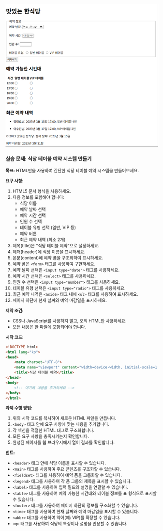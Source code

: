 ![result](./26-1.png)

### 실습 문제: 식당 테이블 예약 시스템 만들기

**목표:**
HTML만을 사용하여 간단한 식당 테이블 예약 시스템을 만들어보세요.

**요구 사항:**

1. HTML5 문서 형식을 사용하세요.
2. 다음 정보를 포함해야 합니다:
   - 식당 이름
   - 예약 날짜 선택
   - 예약 시간 선택
   - 인원 수 선택
   - 테이블 유형 선택 (일반, VIP 등)
   - 예약 버튼
   - 최근 예약 내역 (최소 2개)
3. 제목(title)은 "식당 테이블 예약"으로 설정하세요.
4. 헤더(header)에 식당 이름을 표시하세요.
5. 본문(content)에 예약 폼을 구조화하여 표시하세요.
6. 예약 폼은 `<form>` 태그를 사용하여 구현하세요.
7. 예약 날짜 선택은 `<input type="date">` 태그를 사용하세요.
8. 예약 시간 선택은 `<select>` 태그를 사용하세요.
9. 인원 수 선택은 `<input type="number">` 태그를 사용하세요.
10. 테이블 유형 선택은 `<input type="radio">` 태그를 사용하세요.
11. 최근 예약 내역은 `<aside>` 태그 내에 `<ul>` 태그를 사용하여 표시하세요.
12. 페이지 하단에 현재 날짜와 예약 마감일을 표시하세요.

**제약 조건:**
- CSS나 JavaScript를 사용하지 말고, 오직 HTML만 사용하세요.
- 모든 내용은 한 파일에 포함되어야 합니다.

**시작 코드:**
```html
<!DOCTYPE html>
<html lang="ko">
<head>
    <meta charset="UTF-8">
    <meta name="viewport" content="width=device-width, initial-scale=1.0">
    <title>식당 테이블 예약</title>
</head>
<body>
    <!-- 여기에 내용을 추가하세요 -->
</body>
</html>
```

**과제 수행 방법:**
1. 위의 시작 코드를 복사하여 새로운 HTML 파일을 만듭니다.
2. `<body>` 태그 안에 요구 사항에 맞는 내용을 추가합니다.
3. 각 섹션을 적절한 HTML 태그로 구조화합니다.
4. 모든 요구 사항을 충족시키는지 확인합니다.
5. 완성된 페이지를 웹 브라우저에서 열어 결과를 확인합니다.

**힌트:**
- `<header>` 태그 안에 식당 이름을 표시할 수 있습니다.
- `<main>` 태그를 사용하여 주요 콘텐츠를 구조화할 수 있습니다.
- `<fieldset>` 태그를 사용하여 예약 폼을 그룹화할 수 있습니다.
- `<legend>` 태그를 사용하여 각 폼 그룹의 제목을 표시할 수 있습니다.
- `<label>` 태그를 사용하여 입력 필드와 설명을 연결할 수 있습니다.
- `<table>` 태그를 사용하여 예약 가능한 시간대와 테이블 정보를 표 형식으로 표시할 수 있습니다.
- `<footer>` 태그를 사용하여 페이지 하단의 정보를 구조화할 수 있습니다.
- `<time>` 태그를 사용하여 현재 날짜와 예약 마감일을 표시할 수 있습니다.
- `<abbr>` 태그를 사용하여 약어(예: VIP)를 확장할 수 있습니다.
- `<q>` 태그를 사용하여 식당의 특징이나 설명을 인용할 수 있습니다.